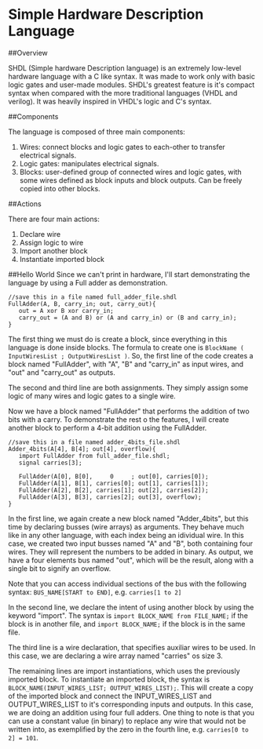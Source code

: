 # Simple Hardware Description Language

##Overview

SHDL (Simple hardware Description language) is an extremely low-level hardware language with a C like syntax. It was made to work only with basic logic gates and user-made modules. SHDL's greatest feature is it's compact syntax when compared with the more traditional languages (VHDL and verilog). It was heavily inspired in VHDL's logic and C's syntax.

##Components

The language is composed of three main components:

1. Wires: connect blocks and logic gates to each-other to transfer electrical signals.
2. Logic gates: manipulates electrical signals.
3. Blocks: user-defined group of connected wires and logic gates, with some wires defined as block inputs and block outputs. Can be freely copied into other blocks.

##Actions

There are four main actions:

1. Declare wire
2. Assign logic to wire
3. Import another block
4. Instantiate imported block

##Hello World
Since we can't print in hardware, I'll start demonstrating the language by using a Full adder as demonstration.

```
//save this in a file named full_adder_file.shdl
FullAdder(A, B, carry_in; out, carry_out){
   out = A xor B xor carry_in;
   carry_out = (A and B) or (A and carry_in) or (B and carry_in);
}
```

The first thing we must do is create a block, since everything in this language is done inside blocks. The formula to create one is `BlockName ( InputWiresList ; OutputWiresList )`. So, the first line of the code creates a block named "FullAdder", with "A", "B" and "carry_in" as input wires, and "out" and "carry_out" as outputs.

The second and third line are both assignments. They simply assign some logic of many wires and logic gates to a single wire.

Now we have a block named "FullAdder" that performs the addition of two bits with a carry. To demonstrate the rest o the features, I will create another block to perform a 4-bit addition using the FullAdder.

```
//save this in a file named adder_4bits_file.shdl
Adder_4bits(A[4], B[4]; out[4], overflow){
   import FullAdder from full_adder_file.shdl;
   signal carries[3];

   FullAdder(A[0], B[0],     0     ; out[0], carries[0]);
   FullAdder(A[1], B[1], carries[0]; out[1], carries[1]);
   FullAdder(A[2], B[2], carries[1]; out[2], carries[2]);
   FullAdder(A[3], B[3], carries[2]; out[3], overflow);
}
```

In the first line, we again create a new block named "Adder_4bits", but this time by declaring busses (wire arrays) as arguments. They behave much like in any other language, with each index being an idividual wire. In this case, we created two input busses named "A" and "B", both containing four wires. They will represent the numbers to be added in binary. As output, we have a four elements bus named "out", which will be the result, along with a single bit to signify an overflow.

Note that you can access individual sections of the bus with the following syntax: `BUS_NAME[START to END]`, e.g. `carries[1 to 2]`

In the second line, we declare the intent of using another block by using the keyword "import". The syntax is `import BLOCK_NAME from FILE_NAME;` if the block is in another file, and `import BLOCK_NAME;` if the block is in the same file.

The third line is a wire declaration, that specifies auxiliar wires to be used. In this case, we are declaring a wire array named "carries" os size 3.

The remaining lines are import instantiations, which uses the previously imported block. To instantiate an imported block, the syntax is `BLOCK_NAME(INPUT_WIRES_LIST; OUTPUT_WIRES_LIST);`. This will create a copy of the imported block and connect the INPUT_WIRES_LIST and OUTPUT_WIRES_LIST to it's corresponding inputs and outputs. In this case, we are doing an addition using four full adders. One thing to note is that you can use a constant value (in binary) to replace any wire that would not be written into, as exemplified by the zero in the fourth line, e.g. `carries[0 to 2] = 101`.

